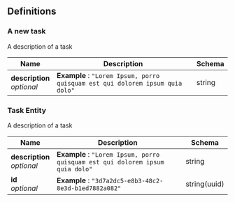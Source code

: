
<a name="definitions"></a>
## Definitions

<a name="a-new-task"></a>
### A new task
A description of a task


|Name|Description|Schema|
|---|---|---|
|**description**  <br>*optional*|**Example** : `"Lorem Ipsum, porro quisquam est qui dolorem ipsum quia dolo"`|string|


<a name="task-entity"></a>
### Task Entity
A description of a task


|Name|Description|Schema|
|---|---|---|
|**description**  <br>*optional*|**Example** : `"Lorem Ipsum, porro quisquam est qui dolorem ipsum quia dolo"`|string|
|**id**  <br>*optional*|**Example** : `"3d7a2dc5-e8b3-48c2-8e3d-b1ed7882a082"`|string(uuid)|



